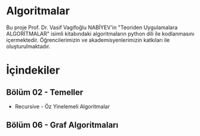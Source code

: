 # Algoritmalar

Bu proje Prof. Dr. Vasif Vagifoğlu NABİYEV'in "Teoriden Uygulamalara ALGORİTMALAR" isimli kitabındaki algoritmaların python dili ile kodlanmasını içermektedir. Öğrencilerimizin ve akademisyenlerimizin katkıları ile oluşturulmaktadır.

# İçindekiler

## Bölüm 02 - Temeller
* Recursive - Öz Yinelemeli Algoritmalar

## Bölüm 06 - Graf Algoritmaları


